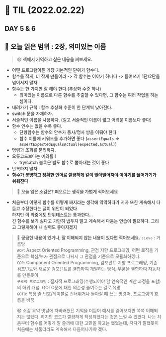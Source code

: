 # 📝 TIL (2022.02.22)
## DAY 5 & 6
:book: 오늘 읽은 범위 : 2장, 의미있는 이름
---
> :smile: **책에서 기억하고 싶은 내용을 써보세요.**
- 어떤 프로그램이든 가장 기본적인 단위가 함수다.
- 함수를 작게, 더 작게 만들어라 -> 각 함수는 이야기 하나다 -> 들여쓰기 1단/2단을 넘어서지 말자.
- 함수는 한 가지만 잘 해야 한다.(추상화 수준 하나)
  - 의미있는 이름으로 다른 함수를 추출할 수 있다면, 그 함수는 여러 작업을 하는 셈이다.
- 내려가기 규칙 : 함수 추상화 수준이 한 단계씩 낮아진다.
- switch 문을 자제하자.
- 서술적인 이름을 사용하자. (길고 서술적인 이름이 짧고 어려운 이름보다 좋다)
- 함수 인수는 없을 수록 좋다.
  - 단항함수는 함수의 안수가 동사/명사 쌍을 이뤄야 한다
  - 함수 이름에 키워드를 추가하면 좋다 (`assertEquals` => `assertExpectedEqualsActual(expected,actual)`)
- 명령과 조회를 분리하자.
- 오류코드보다는 예외를 !
  - try/catch 블록은 별도 함수로 뽑아내는 것이 좋다
- 반복하지 말자
-  **함수가 분명하고 정확한 언어로 깔끔하게 같이 맞아떨어져야 이야기를 풀어가기가 쉬워진다**

> :thinking: **오늘 읽은 소감은? 떠오르는 생각을 가볍게 적어보세요**
- 처음부터 이렇게 함수를 어떻게 짜지라는 생각에 막막하다가 저자 또한 계속해서 다듬고 수정한다는 글이 위안이 되었다\
하지만 이 와중에도 단위테스트는 통과한다...\
긴 함수를 보기 싫다고 가만히 냅두지 말고 계속해서 다듬는 연습이 필요하다. 그리고 그렇게해야 내 실력도 좋아지겠지

> :mag_right: **궁금한 내용이 있거나, 잘 이해되지 않는 내용이 있다면 적어보세요.**
`sieve` : 거름망\
`AOP`: Aspect Oriented Programming, 관점 지향 프로그래밍, 어떤 로직을 기준으로 핵심/부가 관점으로 나눠서 그 관점을 기준으로 모듈화하겠다.\
`COP`: Component Oriented Programming, 컴포넌트 지향 프로그래밍, 기존 컴포넌트와 새로운 컴포넌트를 결합하여 개발하는 방식, 부품을 결합하여 자동차를 만들듯이\
`구조적 프로그래밍` : 절자적 프로그래밍(수행되어야 할 연속적인 계산 과정을 포함)의 하위 개념, GOTO문에 대한 의존성 줄여주는 걸로 유명\
`GOTO`: 특정 줄 번호/레이블로 건너뛰거나 돌아갈 떄 쓰는 명령어, 프로그램의 흐름을 바꿈


> :sunglasses: 소감 요약
옛날에 자바배웠던 기억을 더듬어 예시를 읽어보지만 쏙쏙 이해되지는 않았다. 하지만 코드가 깔끔하게 작성되었다는 것은 느낄 수 있었다. 나는 처음부터 함수를 어떻게 잘 쓸까에 대한 고민을 하고는 했었는데, 저자가 말했듯이 처음에는 서툴더라도 계속해서 다듬어나가야 겠다. 